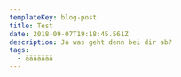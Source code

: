 ```yaml
---
templateKey: blog-post
title: Test
date: 2018-09-07T19:18:45.561Z
description: Ja was geht denn bei dir ab?
tags:
  - äääääää
---
```

```

```
